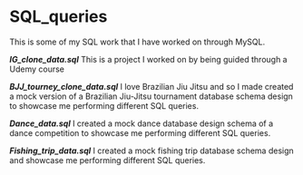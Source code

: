 # SQL_queries

This is some of my SQL work that I have worked on through MySQL.

***IG_clone_data.sql***
This is a project I worked on by being guided through a Udemy course

***BJJ_tourney_clone_data.sql***
I love Brazilian Jiu Jitsu and so I made created a mock version of a Brazilian Jiu-Jitsu tournament database schema design to showcase me performing different SQL queries. 

***Dance_data.sql***
I created a mock dance database design schema of a dance competition to showcase me performing different SQL queries.  

***Fishing_trip_data.sql***
I created a mock fishing trip database schema design and showcase me performing different SQL queries. 
